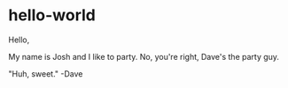 # hello-world

Hello, 

My name is Josh and I like to party. No, you're right, Dave's the party guy.

"Huh, sweet." -Dave
